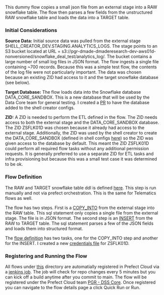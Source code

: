 This dummy flow copies a small json file from an external stage into a RAW snowflake table. The flow then parses a few fields from the unstructured RAW snowflake table and loads the data into a TARGET table. 

### Initial Considerations

**Source Data:** Initial source data was pulled from the external stage SHELL_CREATOR_DEV.STAGING.ANALYTICS_LOGS. The stage points to an S3 bucket located at URL = s3://pgr-dmade-dmaderesearch-dev-aws01d-nonversioned/snowflake_deal_test/analytics_log/. The bucket contains a large number of small log files in JSON format. The flow ingests a single file containing ~700 records. Because this was a simple test flow, the contents of the log file were not particularly important. The data was chosen because an existing ZID had access to it and the target snowflake database (see below).

**Target Database:** The flow loads data into the Snowflake database DATA_CORE_SANDBOX. This is a new database that will be used by the Data Core team for general testing. I created a [PR](https://github.com/PCDST/snowflake-shell-configs-data-core-platform/pull/13) to have the database added to the shell creator configs. 

**ZID:** A ZID is needed to perform the ETL defined in the flow. The ZID needs access to both the external stage and the DATA_CORE_SANDBOX database. The ZID ZSFLK01D was chosen because it already had access to the external stage. Additionally, the ZID was used by the shell creator to create the DATA_CORE_SANDBOX (defined in shell configs [here](https://github.com/PCDST/snowflake-shell-configs-data-core-platform/blob/main/dev/dev_config.json#L8-L10)) so the ZID was given access to the database by default. This meant the ZID ZSFLK01D could perform all required flow tasks without any additional permission requests. It is generally preferred to use a separate ZID for ETL tasks and infra provisioning but because this was a small test case it was determined to be ok.

### Flow Definition
The RAW and TARGET snowflake table ddl is defined [here](https://github.com/PCDST/data_core_flows/tree/main/flows/DSS-DE-Dev/dummy_snowflake_copy/ddl). This step is run manually and not via prefect orchestration. This is the same for Telematics flows as well.

The flow has two steps. First is a [COPY_INTO](https://github.com/PCDST/data_core_flows/blob/main/flows/DSS-DE-Dev/dummy_snowflake_copy/sql/raw_analytics_logs_copy_into.sql) from the external stage into the RAW table. This sql statement only copies a single file from the external stage. The file is in JSON format. The second step is an [INSERT](https://github.com/PCDST/data_core_flows/blob/main/flows/DSS-DE-Dev/dummy_snowflake_copy/sql/target_analytics_logs_insert.sql) from the RAW to TARGET table. The sql statement parses a few of the JSON fields and loads them into structured format. 

The [flow definition](https://github.com/PCDST/data_core_flows/blob/main/flows/DSS-DE-Dev/dummy_snowflake_copy/flow.py) has two tasks, one for the COPY_INTO step and another for the INSERT. I created a new [credentials file](https://github.com/PCDST/data_core_flows/blob/main/flows/DSS-DE-Dev/dummy_snowflake_copy/flow.py#L11-L12) for ZSFLK01D. 

### Registering and Running the Flow
All flows under [this](https://github.com/PCDST/data_core_flows/tree/main/flows/DSS-DE-Dev) directory are automatially registered in Prefect Cloud via a [jenkins job](https://jenkinsx.pgraws98.com/job/data_core_flows/job/main/). The job will check for repo changes every 5 minutes but you can kick off a build anytime after you commit to main. The flow will be registered under the Prefect Cloud team [PGR - DSS Core](https://cloud.prefect.io/pgr-dss-core). Once registered you can navigate to the flow details page a click Quick Run or Run. 

